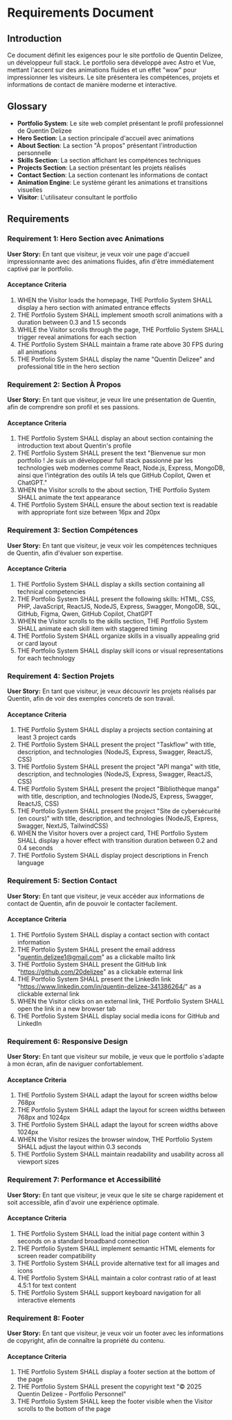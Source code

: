 # Requirements Document

## Introduction

Ce document définit les exigences pour le site portfolio de Quentin Delizee, un développeur full stack. Le portfolio sera développé avec Astro et Vue, mettant l'accent sur des animations fluides et un effet "wow" pour impressionner les visiteurs. Le site présentera les compétences, projets et informations de contact de manière moderne et interactive.

## Glossary

- **Portfolio System**: Le site web complet présentant le profil professionnel de Quentin Delizee
- **Hero Section**: La section principale d'accueil avec animations
- **About Section**: La section "À propos" présentant l'introduction personnelle
- **Skills Section**: La section affichant les compétences techniques
- **Projects Section**: La section présentant les projets réalisés
- **Contact Section**: La section contenant les informations de contact
- **Animation Engine**: Le système gérant les animations et transitions visuelles
- **Visitor**: L'utilisateur consultant le portfolio

## Requirements

### Requirement 1: Hero Section avec Animations

**User Story:** En tant que visiteur, je veux voir une page d'accueil impressionnante avec des animations fluides, afin d'être immédiatement captivé par le portfolio.

#### Acceptance Criteria

1. WHEN the Visitor loads the homepage, THE Portfolio System SHALL display a hero section with animated entrance effects
2. THE Portfolio System SHALL implement smooth scroll animations with a duration between 0.3 and 1.5 seconds
3. WHILE the Visitor scrolls through the page, THE Portfolio System SHALL trigger reveal animations for each section
4. THE Portfolio System SHALL maintain a frame rate above 30 FPS during all animations
5. THE Portfolio System SHALL display the name "Quentin Delizee" and professional title in the hero section

### Requirement 2: Section À Propos

**User Story:** En tant que visiteur, je veux lire une présentation de Quentin, afin de comprendre son profil et ses passions.

#### Acceptance Criteria

1. THE Portfolio System SHALL display an about section containing the introduction text about Quentin's profile
2. THE Portfolio System SHALL present the text "Bienvenue sur mon portfolio ! Je suis un développeur full stack passionné par les technologies web modernes comme React, Node.js, Express, MongoDB, ainsi que l'intégration des outils IA tels que GitHub Copilot, Qwen et ChatGPT."
3. WHEN the Visitor scrolls to the about section, THE Portfolio System SHALL animate the text appearance
4. THE Portfolio System SHALL ensure the about section text is readable with appropriate font size between 16px and 20px

### Requirement 3: Section Compétences

**User Story:** En tant que visiteur, je veux voir les compétences techniques de Quentin, afin d'évaluer son expertise.

#### Acceptance Criteria

1. THE Portfolio System SHALL display a skills section containing all technical competencies
2. THE Portfolio System SHALL present the following skills: HTML, CSS, PHP, JavaScript, ReactJS, NodeJS, Express, Swagger, MongoDB, SQL, GitHub, Figma, Qwen, GitHub Copilot, ChatGPT
3. WHEN the Visitor scrolls to the skills section, THE Portfolio System SHALL animate each skill item with staggered timing
4. THE Portfolio System SHALL organize skills in a visually appealing grid or card layout
5. THE Portfolio System SHALL display skill icons or visual representations for each technology

### Requirement 4: Section Projets

**User Story:** En tant que visiteur, je veux découvrir les projets réalisés par Quentin, afin de voir des exemples concrets de son travail.

#### Acceptance Criteria

1. THE Portfolio System SHALL display a projects section containing at least 3 project cards
2. THE Portfolio System SHALL present the project "Taskflow" with title, description, and technologies (NodeJS, Express, Swagger, ReactJS, CSS)
3. THE Portfolio System SHALL present the project "API manga" with title, description, and technologies (NodeJS, Express, Swagger, ReactJS, CSS)
4. THE Portfolio System SHALL present the project "Bibliothèque manga" with title, description, and technologies (NodeJS, Express, Swagger, ReactJS, CSS)
5. THE Portfolio System SHALL present the project "Site de cybersécurité (en cours)" with title, description, and technologies (NodeJS, Express, Swagger, NextJS, TailwindCSS)
6. WHEN the Visitor hovers over a project card, THE Portfolio System SHALL display a hover effect with transition duration between 0.2 and 0.4 seconds
7. THE Portfolio System SHALL display project descriptions in French language

### Requirement 5: Section Contact

**User Story:** En tant que visiteur, je veux accéder aux informations de contact de Quentin, afin de pouvoir le contacter facilement.

#### Acceptance Criteria

1. THE Portfolio System SHALL display a contact section with contact information
2. THE Portfolio System SHALL present the email address "quentin.delizee1@gmail.com" as a clickable mailto link
3. THE Portfolio System SHALL present the GitHub link "https://github.com/20delizee" as a clickable external link
4. THE Portfolio System SHALL present the LinkedIn link "https://www.linkedin.com/in/quentin-delizee-341386264/" as a clickable external link
5. WHEN the Visitor clicks on an external link, THE Portfolio System SHALL open the link in a new browser tab
6. THE Portfolio System SHALL display social media icons for GitHub and LinkedIn

### Requirement 6: Responsive Design

**User Story:** En tant que visiteur sur mobile, je veux que le portfolio s'adapte à mon écran, afin de naviguer confortablement.

#### Acceptance Criteria

1. THE Portfolio System SHALL adapt the layout for screen widths below 768px
2. THE Portfolio System SHALL adapt the layout for screen widths between 768px and 1024px
3. THE Portfolio System SHALL adapt the layout for screen widths above 1024px
4. WHEN the Visitor resizes the browser window, THE Portfolio System SHALL adjust the layout within 0.3 seconds
5. THE Portfolio System SHALL maintain readability and usability across all viewport sizes

### Requirement 7: Performance et Accessibilité

**User Story:** En tant que visiteur, je veux que le site se charge rapidement et soit accessible, afin d'avoir une expérience optimale.

#### Acceptance Criteria

1. THE Portfolio System SHALL load the initial page content within 3 seconds on a standard broadband connection
2. THE Portfolio System SHALL implement semantic HTML elements for screen reader compatibility
3. THE Portfolio System SHALL provide alternative text for all images and icons
4. THE Portfolio System SHALL maintain a color contrast ratio of at least 4.5:1 for text content
5. THE Portfolio System SHALL support keyboard navigation for all interactive elements

### Requirement 8: Footer

**User Story:** En tant que visiteur, je veux voir un footer avec les informations de copyright, afin de connaître la propriété du contenu.

#### Acceptance Criteria

1. THE Portfolio System SHALL display a footer section at the bottom of the page
2. THE Portfolio System SHALL present the copyright text "© 2025 Quentin Delizee - Portfolio Personnel"
3. THE Portfolio System SHALL keep the footer visible when the Visitor scrolls to the bottom of the page
